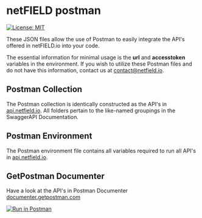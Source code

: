 # netFIELD postman

[![License: MIT](https://img.shields.io/badge/License-MIT-green.svg)](LICENSE)

These JSON files allow the use of Postman to easily integrate the API's offered in netFIELD.io into your code.

The essential information for minimal usage is the **url** and **accesstoken** variables in the environment. If you wish to utilize these Postman files and do not have this information, contact us at [contact@netfield.io](mailto:contact@netfield.io).  

## Postman Collection

The Postman collection is identically constructed as the API's in [api.netfield.io](https://api.netfield.io/v1/documentation). All folders pertain to the like-named groupings in the SwaggerAPI Documentation.

## Postman Environment

The Postman environment file contains all variables required to run all API's in [api.netfield.io](https://api.netfield.io/v1/documentation).

## GetPostman Documenter

Have a look at the API's in Postman Documenter [documenter.getpostman.com](https://documenter.getpostman.com/view/10589411/T17Kc61f)

[![Run in Postman](https://run.pstmn.io/button.svg)](https://app.getpostman.com/run-collection/2d4873efaac4a5caab33)
